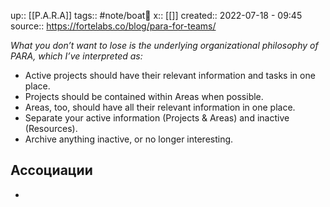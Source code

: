 up:: [[P.A.R.A]]
tags:: #note/boat🚤
x:: [[]]
created:: 2022-07-18 - 09:45
source:: https://fortelabs.co/blog/para-for-teams/


*What you don’t want to lose is the underlying organizational philosophy of PARA, which I’ve interpreted as:*

- Active projects should have their relevant information and tasks in one place.
- Projects should be contained within Areas when possible.
- Areas, too, should have all their relevant information in one place.
- Separate your active information (Projects & Areas) and inactive (Resources).
- Archive anything inactive, or no longer interesting.

## Ассоциации
- 
